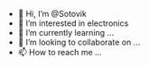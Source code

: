 - 👋 Hi, I’m @Sotovik
- 👀 I’m interested in electronics
- 🌱 I’m currently learning ...
- 💞️ I’m looking to collaborate on ...
- 📫 How to reach me ...

<!---
Sotovik/Sotovik is a ✨ special ✨ repository because its `README.md` (this file) appears on your GitHub profile.
You can click the Preview link to take a look at your changes.
--->
